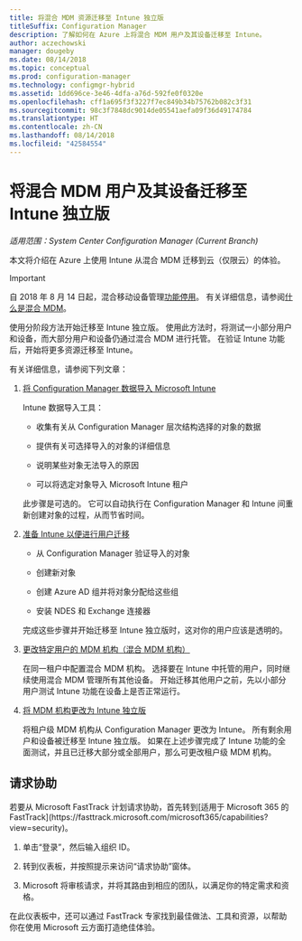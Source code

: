 ```yaml
---
title: 将混合 MDM 资源迁移至 Intune 独立版
titleSuffix: Configuration Manager
description: 了解如何在 Azure 上将混合 MDM 用户及其设备迁移至 Intune。
author: aczechowski
manager: dougeby
ms.date: 08/14/2018
ms.topic: conceptual
ms.prod: configuration-manager
ms.technology: configmgr-hybrid
ms.assetid: 1dd696ce-3e46-4dfa-a76d-592fe0f0320e
ms.openlocfilehash: cff1a695f3f3227f7ec849b34b75762b082c3f31
ms.sourcegitcommit: 98c3f7848dc9014de05541aefa09f36d49174784
ms.translationtype: HT
ms.contentlocale: zh-CN
ms.lasthandoff: 08/14/2018
ms.locfileid: "42584554"
---
```

# <a name="migrate-hybrid-mdm-users-and-devices-to-intune-standalone"></a>将混合 MDM 用户及其设备迁移至 Intune 独立版

*适用范围：System Center Configuration Manager (Current Branch)*    

本文将介绍在 Azure 上使用 Intune 从混合 MDM 迁移到云（仅限云）的体验。 

> [!Important]  
> 自 2018 年 8 月 14 日起，混合移动设备管理[功能停用](/sccm/core/plan-design/changes/deprecated/removed-and-deprecated-cmfeatures)。 有关详细信息，请参阅[什么是混合 MDM](/sccm/mdm/understand/hybrid-mobile-device-management)。<!--Intune feature 2683117-->  


使用分阶段方法开始迁移至 Intune 独立版。 使用此方法时，将测试一小部分用户和设备，而大部分用户和设备仍通过混合 MDM 进行托管。 在验证 Intune 功能后，开始将更多资源迁移至 Intune。    

有关详细信息，请参阅下列文章：    
  
1.  [将 Configuration Manager 数据导入 Microsoft Intune](migrate-import-data.md)   

    Intune 数据导入工具：  

    - 收集有关从 Configuration Manager 层次结构选择的对象的数据  

    - 提供有关可选择导入的对象的详细信息   

    - 说明某些对象无法导入的原因  

    - 可以将选定对象导入 Microsoft Intune 租户  

    此步骤是可选的。 它可以自动执行在 Configuration Manager 和 Intune 间重新创建对象的过程，从而节省时间。  

2.  [准备 Intune 以便进行用户迁移](migrate-prepare-intune.md)    

    - 从 Configuration Manager 验证导入的对象  

    - 创建新对象  

    - 创建 Azure AD 组并将对象分配给这些组  

    - 安装 NDES 和 Exchange 连接器  

    完成这些步骤并开始迁移至 Intune 独立版时，这对你的用户应该是透明的。   

3.  [更改特定用户的 MDM 机构（混合 MDM 机构）](migrate-mixed-authority.md)    

    在同一租户中配置混合 MDM 机构。 选择要在 Intune 中托管的用户，同时继续使用混合 MDM 管理所有其他设备。 开始迁移其他用户之前，先以小部分用户测试 Intune 功能在设备上是否正常运行。   

4.  [将 MDM 机构更改为 Intune 独立版](change-mdm-authority.md)     

    将租户级 MDM 机构从 Configuration Manager 更改为 Intune。 所有剩余用户和设备被迁移至 Intune 独立版。 如果在上述步骤完成了 Intune 功能的全面测试，并且已迁移大部分或全部用户，那么可更改租户级 MDM 机构。



## <a name="request-assistance"></a>请求协助
<!--Intune bug 2339232--> 若要从 Microsoft FastTrack 计划请求协助，首先转到[适用于 Microsoft 365 的 FastTrack](https://fasttrack.microsoft.com/microsoft365/capabilities?view=security)。

1. 单击“登录”，然后输入组织 ID。  

2. 转到仪表板，并按照提示来访问“请求协助”窗体。    

3. Microsoft 将审核请求，并将其路由到相应的团队，以满足你的特定需求和资格。  

在此仪表板中，还可以通过 FastTrack 专家找到最佳做法、工具和资源，以帮助你在使用 Microsoft 云方面打造绝佳体验。

